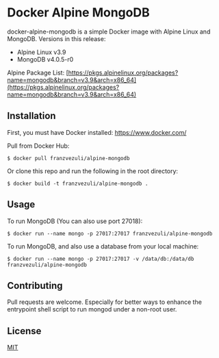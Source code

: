 # Docker Alpine MongoDB

docker-alpine-mongodb is a simple Docker image with Alpine Linux and MongoDB. Versions in this release:

* Alpine Linux v3.9
* MongoDB v4.0.5-r0

Alpine Package List: [https://pkgs.alpinelinux.org/packages?name=mongodb&branch=v3.9&arch=x86_64](https://pkgs.alpinelinux.org/packages?name=mongodb&branch=v3.9&arch=x86_64)

## Installation

First, you must have Docker installed: https://www.docker.com/

Pull from Docker Hub:

```$ docker pull franzvezuli/alpine-mongodb```

Or clone this repo and run the following in the root directory:

```$ docker build -t franzvezuli/alpine-mongodb .```

## Usage

To run MongoDB (You can also use port 27018):

```$ docker run --name mongo -p 27017:27017 franzvezuli/alpine-mongodb```

To run MongoDB, and also use a database from your local machine:

```$ docker run --name mongo -p 27017:27017 -v /data/db:/data/db franzvezuli/alpine-mongodb```

## Contributing
Pull requests are welcome. Especially for better ways to enhance the entrypoint shell script to run
mongod under a non-root user.

## License
[MIT](https://choosealicense.com/licenses/mit/)
